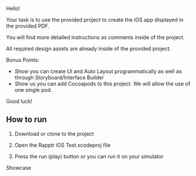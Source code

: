 Hello!

Your task is to use the provided project to create the iOS app displayed in the provided PDF.

You will find more detailed instructions as comments inside of the project.

All required design assets are already inside of the provided project.

Bonus Points:
- Show you can create UI and Auto Layout programmatically as well as through Storyboard/Interface Builder
- Show us you can add Cocoapods to this project. We will allow the use of one single pod.

Good luck!

## How to run
1. Download or clone to the project

2. Open the Rapptr iOS Test.xcodeproj file 

3. Press the run (play) button or you can run it on your simulator

Showcase
